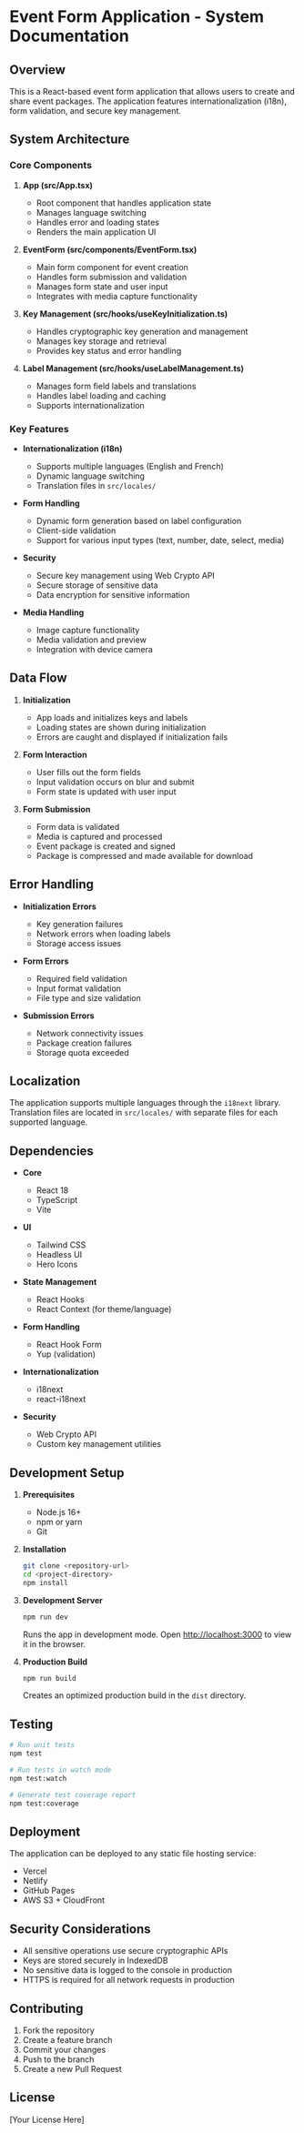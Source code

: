 # Event Form Application - System Documentation

## Overview

This is a React-based event form application that allows users to create and share event packages. The application features internationalization (i18n), form validation, and secure key management.

## System Architecture

### Core Components

1. **App (src/App.tsx)**
   - Root component that handles application state
   - Manages language switching
   - Handles error and loading states
   - Renders the main application UI

2. **EventForm (src/components/EventForm.tsx)**
   - Main form component for event creation
   - Handles form submission and validation
   - Manages form state and user input
   - Integrates with media capture functionality

3. **Key Management (src/hooks/useKeyInitialization.ts)**
   - Handles cryptographic key generation and management
   - Manages key storage and retrieval
   - Provides key status and error handling

4. **Label Management (src/hooks/useLabelManagement.ts)**
   - Manages form field labels and translations
   - Handles label loading and caching
   - Supports internationalization

### Key Features

- **Internationalization (i18n)**
  - Supports multiple languages (English and French)
  - Dynamic language switching
  - Translation files in `src/locales/`

- **Form Handling**
  - Dynamic form generation based on label configuration
  - Client-side validation
  - Support for various input types (text, number, date, select, media)

- **Security**
  - Secure key management using Web Crypto API
  - Secure storage of sensitive data
  - Data encryption for sensitive information

- **Media Handling**
  - Image capture functionality
  - Media validation and preview
  - Integration with device camera

## Data Flow

1. **Initialization**
   - App loads and initializes keys and labels
   - Loading states are shown during initialization
   - Errors are caught and displayed if initialization fails

2. **Form Interaction**
   - User fills out the form fields
   - Input validation occurs on blur and submit
   - Form state is updated with user input

3. **Form Submission**
   - Form data is validated
   - Media is captured and processed
   - Event package is created and signed
   - Package is compressed and made available for download

## Error Handling

- **Initialization Errors**
  - Key generation failures
  - Network errors when loading labels
  - Storage access issues

- **Form Errors**
  - Required field validation
  - Input format validation
  - File type and size validation

- **Submission Errors**
  - Network connectivity issues
  - Package creation failures
  - Storage quota exceeded

## Localization

The application supports multiple languages through the `i18next` library. Translation files are located in `src/locales/` with separate files for each supported language.

## Dependencies

- **Core**
  - React 18
  - TypeScript
  - Vite

- **UI**
  - Tailwind CSS
  - Headless UI
  - Hero Icons

- **State Management**
  - React Hooks
  - React Context (for theme/language)

- **Form Handling**
  - React Hook Form
  - Yup (validation)

- **Internationalization**
  - i18next
  - react-i18next

- **Security**
  - Web Crypto API
  - Custom key management utilities

## Development Setup

1. **Prerequisites**
   - Node.js 16+
   - npm or yarn
   - Git

2. **Installation**

   ```bash
   git clone <repository-url>
   cd <project-directory>
   npm install
   ```

3. **Development Server**

   ```bash
   npm run dev
   ```

   Runs the app in development mode. Open [http://localhost:3000](http://localhost:3000) to view it in the browser.

4. **Production Build**
   ```bash
   npm run build
   ```
   Creates an optimized production build in the `dist` directory.

## Testing

```bash
# Run unit tests
npm test

# Run tests in watch mode
npm test:watch

# Generate test coverage report
npm test:coverage
```

## Deployment

The application can be deployed to any static file hosting service:

- Vercel
- Netlify
- GitHub Pages
- AWS S3 + CloudFront

## Security Considerations

- All sensitive operations use secure cryptographic APIs
- Keys are stored securely in IndexedDB
- No sensitive data is logged to the console in production
- HTTPS is required for all network requests in production

## Contributing

1. Fork the repository
2. Create a feature branch
3. Commit your changes
4. Push to the branch
5. Create a new Pull Request

## License

[Your License Here]
